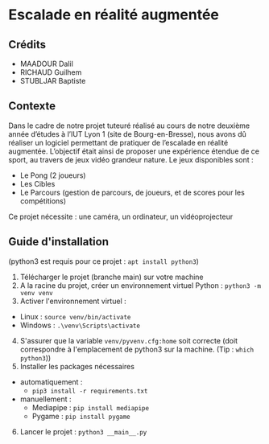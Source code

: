 # Escalade en réalité augmentée

## Crédits

* MAADOUR Dalil
* RICHAUD Guilhem
* STUBLJAR Baptiste

## Contexte

Dans le cadre de notre projet tuteuré réalisé au cours de notre deuxième année d’études à l’IUT
Lyon 1 (site de Bourg-en-Bresse), nous avons dû réaliser un logiciel permettant de pratiquer de
l’escalade en réalité augmentée. L’objectif était ainsi de proposer une expérience étendue de ce sport,
au travers de jeux vidéo grandeur nature.
Le jeux disponibles sont :
* Le Pong (2 joueurs)
* Les Cibles
* Le Parcours (gestion de parcours, de joueurs, et de scores pour les compétitions)

Ce projet nécessite : une caméra, un ordinateur, un vidéoprojecteur

## Guide d'installation

(python3 est requis pour ce projet : `apt install python3`)

1. Télécharger le projet (branche main) sur votre machine
2. A la racine du projet, créer un environnement virtuel Python : `python3 -m venv venv`
3. Activer l'environnement virtuel : 
* Linux : `source venv/bin/activate`
* Windows : `.\venv\Scripts\activate`
4. S'assurer que la variable `venv/pyvenv.cfg:home` soit correcte (doit correspondre à l'emplacement de python3 sur la machine. (Tip : `which python3`))
5. Installer les packages nécessaires 
* automatiquement : 
    * `pip3 install -r requirements.txt`
* manuellement :
    * Mediapipe : `pip install mediapipe`
    * Pygame : `pip install pygame`

6. Lancer le projet : `python3 __main__.py`
